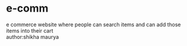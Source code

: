 # e-comm
e commerce website where people can search items and can add those items into their cart
<br>
author:shikha maurya
